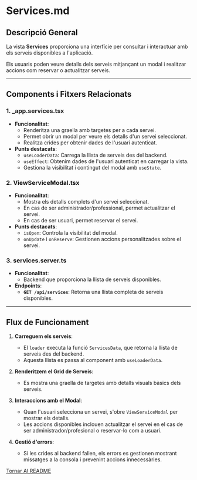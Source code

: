 # Services.md

## Descripció General

La vista **Services** proporciona una interfície per consultar i interactuar amb els serveis disponibles a l'aplicació. 

Els usuaris poden veure detalls dels serveis mitjançant un modal i realitzar accions com reservar o actualitzar serveis.

---

## Components i Fitxers Relacionats

### 1. **_app.services.tsx**
- **Funcionalitat**:
  - Renderitza una graella amb targetes per a cada servei.
  - Permet obrir un modal per veure els detalls d'un servei seleccionat.
  - Realitza crides per obtenir dades de l'usuari autenticat.
- **Punts destacats**:
  - `useLoaderData`: Carrega la llista de serveis des del backend.
  - `useEffect`: Obtenim dades de l'usuari autenticat en carregar la vista.
  - Gestiona la visibilitat i contingut del modal amb `useState`.

### 2. **ViewServiceModal.tsx**
- **Funcionalitat**:
  - Mostra els detalls complets d'un servei seleccionat.
  - En cas de ser administrador/professional, permet actualitzar el servei.
  - En cas de ser usuari, permet reservar el servei.
- **Punts destacats**:
  - `isOpen`: Controla la visibilitat del modal.
  - `onUpdate` i `onReserve`: Gestionen accions personalitzades sobre el servei.

### 3. **services.server.ts**
- **Funcionalitat**:
  - Backend que proporciona la llista de serveis disponibles.
- **Endpoints**:
  - **`GET /api/services`**: Retorna una llista completa de serveis disponibles.

---

## Flux de Funcionament

1. **Carreguem els serveis**:
   - El `loader` executa la funció `ServicesData`, que retorna la llista de serveis des del backend.
   - Aquesta llista es passa al component amb `useLoaderData`.

2. **Renderitzem el Grid de Serveis**:
   - Es mostra una graella de targetes amb detalls visuals bàsics dels serveis.

3. **Interaccions amb el Modal**:
   - Quan l'usuari selecciona un servei, s'obre `ViewServiceModal` per mostrar els detalls.
   - Les accions disponibles inclouen actualitzar el servei en el cas de ser administrador/profesional o reservar-lo com a usuari.

4. **Gestió d'errors**:
   - Si les crides al backend fallen, els errors es gestionen mostrant missatges a la consola i prevenint accions innecessàries.

[Tornar Al README](../../README.md)